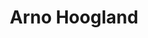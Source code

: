 ---
order: 17
category: residents
layout: post
title: Arno Hoogland
profession: product design
website: www.arnohoogland.com
---